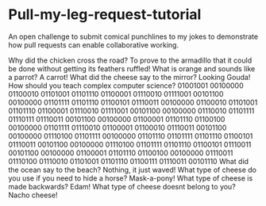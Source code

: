 # Pull-my-leg-request-tutorial
An open challenge to submit comical punchlines to my jokes to demonstrate how pull requests can enable collaborative working.

Why did the chicken cross the road?
To prove to the armadillo that it could be done without getting its feathers ruffled!
What is orange and sounds like a parrot?
A carrot!
What did the cheese say to the mirror?
Looking Gouda!
How should you teach complex computer science?
01001001 00100000 01100010 01101001 01101110 01100001 01110010 01111001 00101100 00100000 01101111 01101110 01100101 01110011 00100000 01100010 01101001 01101110 01100001 01110010 01111001 00101100 00100000 01110010 01101111 01110111 01110011 00101100 00100000 01100001 01101110 01100100 00100000 01101111 01110010 01100001 01100010 01110011 00101100 00100000 01110100 01101111 00100000 01101110 01101111 01101110 01100101 01110011 00101100 00100000 01110100 01101111 01101110 01100101 01110011 00101100 00100000 01100001 01101110 01100100 00100000 01110011 01110100 01110010 01101001 01101110 01100111 01110011 00101110
What did the ocean say to the beach?
Nothing, it just waved!
What type of cheese do you use if you need to hide a horse?
Mask-a-pony!
What type of cheese is made backwards?
Edam!
What type of cheese doesnt belong to you?
Nacho cheese!
